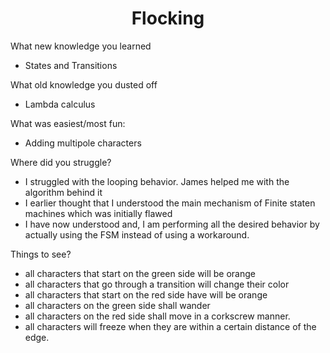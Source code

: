 # <center> Flocking</center>
What new knowledge you learned
* States and Transitions

What old knowledge you dusted off
* Lambda calculus


What was easiest/most fun:
* Adding multipole characters

Where did you struggle?
* I struggled with the looping behavior. James helped me with the algorithm behind it
* I earlier thought that I understood the main mechanism of Finite staten machines which was initially flawed
* I have now understood and, I am performing all the desired behavior by actually using the FSM instead of using a workaround. 

Things to see?
* all characters that start on the green side will be orange
* all characters that go through a transition will change their color
* all characters that start on the red side have will be orange
* all characters on the green side shall wander
* all characters on the red side shall move in a corkscrew manner. 
* all characters will freeze when they are within a certain distance of the edge. 